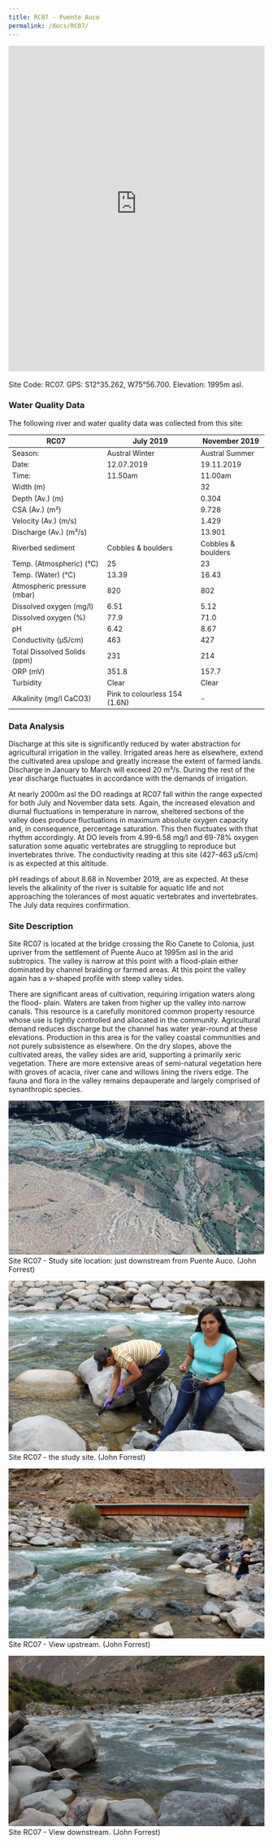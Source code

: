 ```yaml
---
title: RC07 - Puente Auco
permalink: /docs/RC07/
---
```


<iframe width="100%" height="640" allowfullscreen style="border-style:none;" src="https://cavep-undc-hosting.netlify.com/sites/RC07/app-files/"></iframe>

Site Code: RC07.  GPS: S12°35.262, W75°56.700. Elevation:
1995m asl.

### Water Quality Data

The following river and water quality data was collected from this site:

| RC07                         | July 2019                     | November 2019            |
|------------------------------|-------------------------------|--------------------------|
| Season:                      | Austral Winter                | Austral Summer           |
| Date:                        | 12.07.2019                    | 19.11.2019               |
| Time:                        | 11.50am                       | 11.00am                  |
| Width (m)                    |                               | 32                       |
| Depth (Av.) (m)              |                               | 0.304                    |
| CSA (Av.) (m²)               |                               | 9.728                    |
| Velocity (Av.) (m/s)         |                               | 1.429                    |
| Discharge (Av.) (m³/s)       |                               | 13.901                   |
| Riverbed sediment            | Cobbles & boulders            | Cobbles & boulders       |
| Temp. (Atmospheric) (°C)     | 25                            | 23                       |
| Temp. (Water) (°C)           | 13.39                         | 16.43                    |
| Atmospheric pressure (mbar)  | 820                           | 802                      |
| Dissolved oxygen (mg/l)      | 6.51                          | 5.12                     |
| Dissolved oxygen (%)         | 77.9                          | 71.0                     |
| pH                           | 6.42                          | 8.67                     |
| Conductivity (µS/cm)         | 463                           | 427                      |
| Total Dissolved Solids (ppm) | 231                           | 214                      |
| ORP (mV)                     | 351.8                         | 157.7                    |
| Turbidity                    | Clear                         | Clear                    |
| Alkalinity (mg/l CaCO3)      | Pink to colourless 154 (1.6N) |  -                       |

### Data Analysis
Discharge at this site is significantly reduced by water abstraction for agricultural irrigation in the valley. Irrigated areas here as elsewhere, extend the cultivated area upslope and greatly increase the extent of farmed lands. Discharge in January to March will exceed 20 m³/s. During the rest of the year discharge fluctuates in accordance with the demands of irrigation.

At nearly 2000m asl the DO readings at RC07 fall within the range expected for both July and November data sets. Again, the increased elevation and diurnal fluctuations in temperature in narrow, sheltered sections of the valley does produce fluctuations in maximum absolute oxygen capacity and, in consequence, percentage saturation. This then fluctuates with that rhythm accordingly. At DO levels from 4.99-6.58 mg/l and 69-78% oxygen saturation some aquatic vertebrates are struggling to reproduce but invertebrates thrive. The conductivity reading at this site (427-463 µS/cm) is as expected at this altitude. 

pH readings of about 8.68 in November 2019, are as expected. At these levels the alkalinity of the river is suitable for aquatic life and not approaching the tolerances of most aquatic vertebrates and invertebrates. The July data requires confirmation. 
  
### Site Description
Site RC07 is located at the bridge crossing the Rio Canete to Colonia, just upriver from the settlement of Puente Auco at 1995m asl in the arid subtropics. The valley is narrow at this point with a flood-plain either dominated by channel braiding or farmed areas. At this point the valley again has a v-shaped profile with steep valley sides.

There are significant areas of cultivation, requiring irrigation waters along the flood- plain. Waters are taken from higher up the valley into narrow canals. This resource is a carefully monitored common property resource whose use is tightly controlled and allocated in the community. Agricultural demand reduces discharge but the channel has water year-round at these elevations. Production in this area is for the valley coastal communities and not purely subsistence as elsewhere. On the dry slopes, above the cultivated areas, the valley sides are arid, supporting a primarily xeric vegetation. There are more extensive areas of semi-natural vegetation here with groves of acacia, river cane and willows lining the rivers edge. The fauna and flora in the valley remains depauperate and largely comprised of synanthropic species.


![RC07 View upstream](/assets/SiteDescriptions/RC07/RC07PuenteAuco.jpg)
Site RC07 - Study site location: just downstream from Puente Auco. (John Forrest)


![Site RC07 - the study site. (John Forrest)](/assets/SiteDescriptions/RC07/RC07Studysite.JPG)
Site RC07 - the study site. (John Forrest)


![RC07 View upstream](/assets/SiteDescriptions/RC07/RC07Viewupstream.JPG)
Site RC07 - View upstream. (John Forrest)


![RC07 View downstream](/assets/SiteDescriptions/RC07/RC07Viewdownstream.JPG)
Site RC07 - View downstream. (John Forrest)
